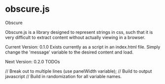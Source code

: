 # obscure.js
Obscure 

Obscure.js is a library designed to represent strings in css, such that it is very difficult to extract content without actually viewing in a browser.

Current Version: 0.1.0
Exists currently as a script in an index.html file.
Simply change the 'message' variable to the desired content and load.

Next Version: 0.2.0 TODOs

// Break out to multiple lines (use panelWidth variable);
// Build to output javascript
// Build in randomization for all variable names.
